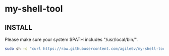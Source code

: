# my-shell-tool

## INSTALL

Please make sure your system $PATH includes "/usr/local/bin/". 

```sh
sudo sh -c "curl https://raw.githubusercontent.com/agile6v/my-shell-tool/master/mst.sh -o /usr/local/bin/mst && chmod +x /usr/local/bin/mst"
```
